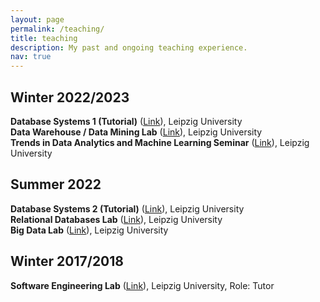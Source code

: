 ```yaml
---
layout: page
permalink: /teaching/
title: teaching
description: My past and ongoing teaching experience.
nav: true
---
```

<div class="publications">
  <h2 class="year">Winter 2022/2023</h2>
    <b>Database Systems 1 (Tutorial)</b> (<a href="https://dbs.uni-leipzig.de/en/stud/2022ws/dbs1" target="_blank">Link</a>),
    Leipzig University<br/>
    <b>Data Warehouse / Data Mining Lab</b> (<a href="https://dbs.uni-leipzig.de/en/stud/2022ws/pdwhdm" target="_blank">Link</a>),
    Leipzig University<br/>
    <b>Trends in Data Analytics and Machine Learning Seminar</b> (<a href="https://dbs.uni-leipzig.de/en/stud/2022ws/seminar" target="_blank">Link</a>),
    Leipzig University<br/>

  <h2 class="year">Summer 2022</h2>
    <b>Database Systems 2 (Tutorial)</b> (<a href="https://dbs.uni-leipzig.de/stud/2022ss/dbs2" target="_blank">Link</a>),
    Leipzig University<br/>
    <b>Relational Databases Lab</b> (<a href="https://dbs.uni-leipzig.de/stud/2022ss/dbprak" target="_blank">Link</a>),
    Leipzig University<br/>
    <b>Big Data Lab</b> (<a href="https://dbs.uni-leipzig.de/stud/2022ss/bdprak" target="_blank">Link</a>),
    Leipzig University<br/>

  <h2 class="year">Winter 2017/2018</h2>
    <b>Software Engineering Lab</b> (<a href="http://bis.informatik.uni-leipzig.de/de/Lehre/BAMA/SWP?v=1dqw" target="_blank">Link</a>),
    Leipzig University, Role: Tutor<br/>
</div>